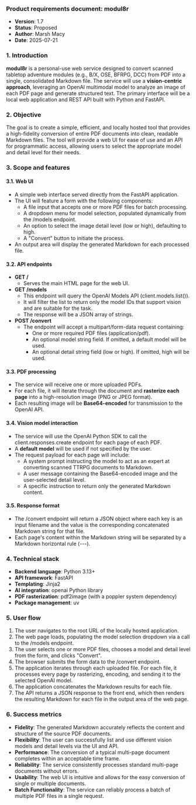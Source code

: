 ### **Product requirements document: modul8r**

* **Version**: 1.7
* **Status**: Proposed
* **Author**: Marsh Macy
* **Date**: 2025-07-21

### **1. Introduction**

**modul8r** is a personal-use web service designed to convert scanned tabletop adventure modules (e.g., B/X, OSE, BFRPG, DCC) from PDF into a single, consolidated Markdown file. The service will use a **vision-centric approach**, leveraging an OpenAI multimodal model to analyze an image of each PDF page and generate structured text. The primary interface will be a local web application and REST API built with Python and FastAPI.

### **2. Objective**

The goal is to create a simple, efficient, and locally hosted tool that provides a high-fidelity conversion of entire PDF documents into clean, readable Markdown files. The tool will provide a web UI for ease of use and an API for programmatic access, allowing users to select the appropriate model and detail level for their needs.

### **3. Scope and features**

#### **3.1. Web UI**

* A simple web interface served directly from the FastAPI application.
* The UI will feature a form with the following components:
  * A file input that accepts one or more PDF files for batch processing.
  * A dropdown menu for model selection, populated dynamically from the /models endpoint.
  * An option to select the image detail level (low or high), defaulting to high.
  * A "Convert" button to initiate the process.
* An output area will display the generated Markdown for each processed file.

#### **3.2. API endpoints**

* **GET /**
  * Serves the main HTML page for the web UI.
* **GET /models**
  * This endpoint will query the OpenAI Models API (client.models.list()).
  * It will filter the list to return only the model IDs that support vision and are suitable for the task.
  * The response will be a JSON array of strings.
* **POST /convert**
  * The endpoint will accept a multipart/form-data request containing:
    * One or more required PDF files (application/pdf).
    * An optional model string field. If omitted, a default model will be used.
    * An optional detail string field (low or high). If omitted, high will be used.

#### **3.3. PDF processing**

* The service will receive one or more uploaded PDFs.
* For each file, it will iterate through the document and **rasterize each page** into a high-resolution image (PNG or JPEG format).
* Each resulting image will be **Base64-encoded** for transmission to the OpenAI API.

#### **3.4. Vision model interaction**

* The service will use the OpenAI Python SDK to call the client.responses.create endpoint for each page of each PDF.
* A **default model** will be used if not specified by the user.
* The request payload for each page will include:
  * A system prompt instructing the model to act as an expert at converting scanned TTRPG documents to Markdown.
  * A user message containing the Base64-encoded image and the user-selected detail level.
  * A specific instruction to return only the generated Markdown content.

#### **3.5. Response format**

* The /convert endpoint will return a JSON object where each key is an input filename and the value is the corresponding concatenated Markdown string for that file.
* Each page's content within the Markdown string will be separated by a Markdown horizontal rule (---).

### **4. Technical stack**

* **Backend language**: Python 3.13+
* **API framework**: FastAPI
* **Templating**: Jinja2
* **AI integration**: openai Python library
* **PDF rasterization**: pdf2image (with a poppler system dependency)
* **Package management**: uv

### **5. User flow**

1. The user navigates to the root URL of the locally hosted application.
2. The web page loads, populating the model selection dropdown via a call to the /models endpoint.
3. The user selects one or more PDF files, chooses a model and detail level from the form, and clicks "Convert".
4. The browser submits the form data to the /convert endpoint.
5. The application iterates through each uploaded file. For each file, it processes every page by rasterizing, encoding, and sending it to the selected OpenAI model.
6. The application concatenates the Markdown results for each file.
7. The API returns a JSON response to the front end, which then renders the resulting Markdown for each file in the output area of the web page.

### **6. Success metrics**

* **Fidelity**: The generated Markdown accurately reflects the content and structure of the source PDF documents.
* **Flexibility**: The user can successfully list and use different vision models and detail levels via the UI and API.
* **Performance**: The conversion of a typical multi-page document completes within an acceptable time frame.
* **Reliability**: The service consistently processes standard multi-page documents without errors.
* **Usability**: The web UI is intuitive and allows for the easy conversion of single or multiple documents.
* **Batch Functionality**: The service can reliably process a batch of multiple PDF files in a single request.
